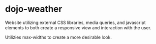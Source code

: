 # dojo-weather

Website utilizing external CSS libraries, media queries, and javascript elements to both create a responsive view and interaction with the user.

Utilizies max-widths to create a more desirable look.
